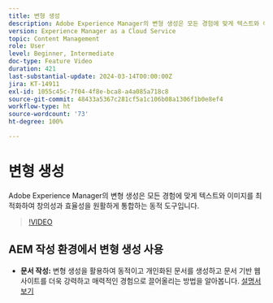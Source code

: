 ```yaml
---
title: 변형 생성
description: Adobe Experience Manager의 변형 생성은 모든 경험에 맞게 텍스트와 이미지를 최적화합니다.
version: Experience Manager as a Cloud Service
topic: Content Management
role: User
level: Beginner, Intermediate
doc-type: Feature Video
duration: 421
last-substantial-update: 2024-03-14T00:00:00Z
jira: KT-14911
exl-id: 1055c45c-7f04-4f8e-bca8-a4a085a718c8
source-git-commit: 48433a5367c281cf5a1c106b08a1306f1b0e8ef4
workflow-type: ht
source-wordcount: '73'
ht-degree: 100%

---
```


# 변형 생성

Adobe Experience Manager의 변형 생성은 모든 경험에 맞게 텍스트와 이미지를 최적화하여 창의성과 효율성을 원활하게 통합하는 동적 도구입니다.

>[!VIDEO](https://video.tv.adobe.com/v/3427946/?learn=on)

## AEM 작성 환경에서 변형 생성 사용

+ __문서 작성:__ 변형 생성을 활용하여 동적이고 개인화된 문서를 생성하고 문서 기반 웹 사이트를 더욱 강력하고 매력적인 경험으로 끌어올리는 방법을 알아봅니다. [설명서 보기](https://www.aem.live/docs/sidekick-generate-variations)
